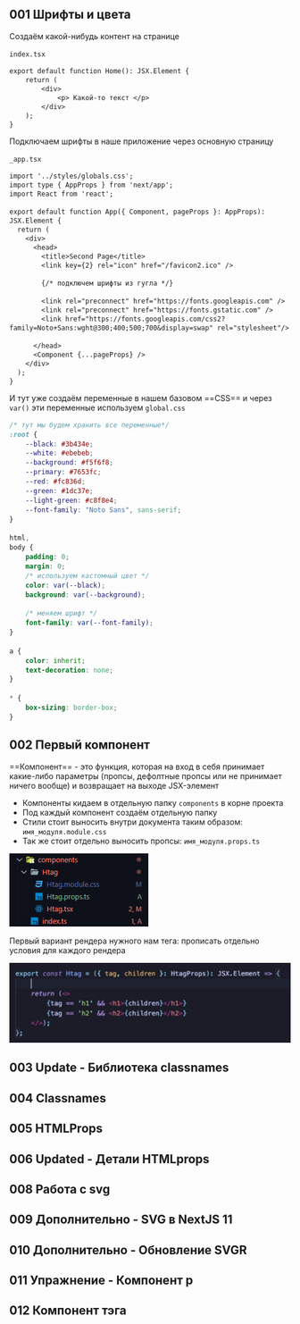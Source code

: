 ## 001 Шрифты и цвета


Создаём какой-нибудь контент на странице 

`index.tsx`
```TSX
export default function Home(): JSX.Element {
	return (
		<div>
			<p> Какой-то текст </p>
		</div>
	);
}
```

Подключаем шрифты в наше приложение через основную страницу

`_app.tsx`
```TSX
import '../styles/globals.css';
import type { AppProps } from 'next/app';
import React from 'react';

export default function App({ Component, pageProps }: AppProps): JSX.Element {
  return (
    <div>
      <head>
        <title>Second Page</title>
        <link key={2} rel="icon" href="/favicon2.ico" />

		{/* подключем шрифты из гугла */}

        <link rel="preconnect" href="https://fonts.googleapis.com" />
        <link rel="preconnect" href="https://fonts.gstatic.com" />
        <link href="https://fonts.googleapis.com/css2?family=Noto+Sans:wght@300;400;500;700&display=swap" rel="stylesheet"/>
        
      </head>
      <Component {...pageProps} />
    </div>
  );
}

```

И тут уже создаём переменные в нашем базовом ==CSS== и через `var()` эти переменные используем
`global.css`
```CSS
/* тут мы будем хранить все переменные*/
:root {
	--black: #3b434e;
	--white: #ebebeb;
	--background: #f5f6f8;
	--primary: #7653fc;
	--red: #fc836d;
	--green: #1dc37e;
	--light-green: #c8f8e4;
	--font-family: "Noto Sans", sans-serif;
}

html,
body {
	padding: 0;
	margin: 0;
	/* используем кастомный цвет */
	color: var(--black);
	background: var(--background);

	/* меняем шрифт */
	font-family: var(--font-family);
}

a {
	color: inherit;
	text-decoration: none;
}

* {
	box-sizing: border-box;
}
```

## 002 Первый компонент

==Компонент== - это функция, которая на вход в себя принимает какие-либо параметры (пропсы, дефолтные пропсы или не принимает ничего вообще) и возвращает на выходе JSX-элемент

- Компоненты кидаем в отдельную папку `components` в корне проекта
- Под каждый компонент создаём отдельную папку
- Стили стоит выносить внутри документа таким образом: `имя_модуля.module.css`
- Так же стоит отдельно выносить пропсы: `имя_модуля.props.ts`

![](_png/Pasted%20image%2020221226120523.png)







Первый вариант рендера нужного нам тега: прописать отдельно условия для каждого рендера

![](_png/Pasted%20image%2020221226121816.png)





## 003 Update - Библиотека classnames







## 004 Classnames







## 005 HTMLProps







## 006 Updated - Детали HTMLprops







## 008 Работа с svg







## 009 Дополнительно - SVG в NextJS 11







## 010 Дополнительно - Обновление SVGR







## 011 Упражнение - Компонент p







## 012 Компонент тэга







